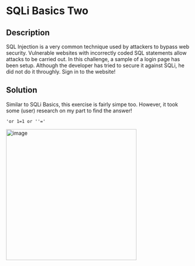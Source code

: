 # SQLi Basics Two

## Description
SQL Injection is a very common technique used by attackers to bypass web security. Vulnerable websites with incorrectly coded SQL statements allow attacks to be carried out.
In this challenge, a sample of a login page has been setup. Although the developer has tried to secure it against SQLi, he did not do it throughly.
Sign in to the website!

## Solution
Similar to SQLi Basics, this exercise is fairly simpe too. However, it took some (user) research on my part to find the answer! 

`'or 1=1 or ''='`

<img width="356" alt="image" src="https://github.com/swaathiLaks/Mimosa-Solutions/assets/113973466/86289bac-0f8f-4f4d-9337-9d1c28c6c370">

